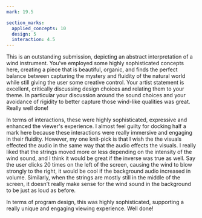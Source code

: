 ```yaml
---
mark: 19.5

section_marks:
  applied_concepts: 10
  design: 5
  interaction: 4.5
---
```


This is an outstanding submission, depicting an abstract interpretation of a wind instrument. You've employed some highly sophisticated concepts here, creating a piece that is beautiful, organic, and finds the perfect balance between capturing the mystery and fluidity of the natural world while still giving the user some creative control. Your artist statement is excellent, critically discussing design choices and relating them to your theme. In particular your discussion around the sound choices and your avoidance of rigidity to better capture those wind-like qualities was great. Really well done!

In terms of interactions, these were highly sophisticated, expressive and enhanced the viewer's experience. I almost feel guilty for docking half a mark here because these interactions were really immersive and engaging in their fluidity. However, my one knit-pick is that I wish the the visuals effected the audio in the same way that the audio effects the visuals. I really liked that the strings moved more or less depending on the intensity of the wind sound, and I think it would be great if the inverse was true as well. Say the user clicks 20 times on the left of the screen, causing the wind to blow strongly to the right, it would be cool if the background audio increased in volume. Similarly, when the strings are mostly still in the middle of the screen, it doesn't really make sense for the wind sound in the background to be just as loud as before.

In terms of program design, this was highly sophisticated, supporting a really unique and engaging viewing experience. Well done!



